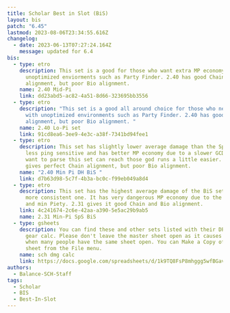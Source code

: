 ```yaml
---
title: Scholar Best in Slot (BiS)
layout: bis
patch: "6.45"
lastmod: 2023-08-06T23:34:55.616Z
changelog:
  - date: 2023-06-13T07:27:24.164Z
    message: updated for 6.4
bis:
  - type: etro
    description: This set is a good for those who want extra MP economy for
      unoptimized enviorments such as Party Finder. 2.40 has good Chain
      alignment, but poor Bio alignment.
    name: 2.40 Mid-Pi
    link: dd23abd5-ac82-4a51-8d66-323695bb3556
  - type: etro
    description: "This set is a good all around choice for those who need to deal
      with unoptimized environments such as Party Finder. 2.40 has good Chain
      alignment, but poor Bio alignment. "
    name: 2.40 Lo-Pi set
    link: 91cd8ea6-3ee9-4e3c-a38f-7341bd94fee1
  - type: etro
    description: This set has slightly lower average damage than the SpS BiS but is
      less ping sensitive and has better MP economy due to a slower GCD. If you
      want to parse this set can reach those god runs a little easier. 2.40
      gives perfect Chain alignment, but poor Bio alignment.
    name: "2.40 Min Pi DH BiS "
    link: d7b63d98-5c7f-4b3a-bc0c-f99eb049a8d4
  - type: etro
    description: This set has the highest average damage of the BiS sets and is the
      more consistent one. It has very dangerous MP economy due to the fast GCD
      and min Piety. 2.31 gives it good Chain and Bio alignment.
    link: 4c241674-2c6e-42aa-a390-5e5ac29b9ab5
    name: 2.31 Min-Pi SpS BiS
  - type: gsheets
    description: You can find these and other sets listed with their DPS in the SCH
      gear calc. Please don't leave the master sheet open as it causes slowdown
      when many people have the same sheet open. You can Make a Copy of the
      sheet from the File menu.
    name: sch dmg calc
    link: https://docs.google.com/spreadsheets/d/1k9TQ8FsP8mhggg5wfBGav551a07N8PyZ_wyssFmXiro/edit#gid=1834303388
authors:
  - Balance-SCH-Staff
tags:
  - Scholar
  - BIS
  - Best-In-Slot
---
```

